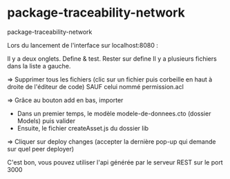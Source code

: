 # package-traceability-network

package-traceability-network


Lors du lancement de l'interface sur localhost:8080 :

Il y a deux onglets. Define & test. Rester sur define
Il y a plusieurs fichiers dans la liste a gauche. 

=> Supprimer tous les fichiers (clic sur un fichier puis corbeille en haut à droite de l'éditeur de code) SAUF celui nommé permission.acl

=> Grâce au bouton add en bas, importer 
- Dans un premier temps, le modèle modele-de-donnees.cto (dossier Models) puis valider
- Ensuite, le fichier createAsset.js du dossier lib

=> Cliquer sur deploy changes (accepter la dernière pop-up qui demande sur quel peer deployer)

C'est bon, vous pouvez utiliser l'api générée par le serveur REST sur le port 3000

